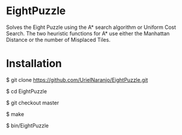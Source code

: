 # EightPuzzle
Solves the Eight Puzzle using the A* search algorithm or Uniform Cost Search. The two heuristic functions for A* use either the Manhattan Distance or the number of Misplaced Tiles.

# Installation
$ git clone https://github.com/UrielNaranjo/EightPuzzle.git

$ cd EightPuzzle

$ git checkout master

$ make

$ bin/EightPuzzle
